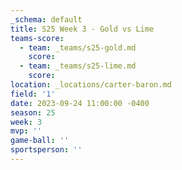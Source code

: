 ```yaml
---
_schema: default
title: S25 Week 3 - Gold vs Lime
teams-score:
  - team: _teams/s25-gold.md
    score:
  - team: _teams/s25-lime.md
    score:
location: _locations/carter-baron.md
field: '1'
date: 2023-09-24 11:00:00 -0400
season: 25
week: 3
mvp: ''
game-ball: ''
sportsperson: ''
---
```

